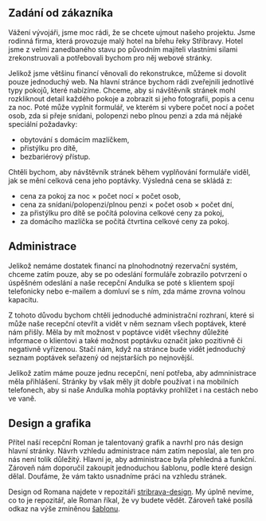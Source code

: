 ## Zadání od zákazníka

Vážení vývojáři, jsme moc rádi, že se chcete ujmout našeho projektu. Jsme rodinná firma, která provozuje malý hotel na břehu řeky Stříbravy. Hotel jsme z velmi zanedbaného stavu po původním majiteli vlastními silami zrekonstruovali a potřebovali bychom pro něj webové stránky.

Jelikož jsme většinu financí věnovali do rekonstrukce, můžeme si dovolit pouze jednoduchý web. Na hlavní stránce bychom rádi zveřejnili jednotlivé typy pokojů, které nabízíme. Chceme, aby si návštěvník stránek mohl rozkliknout detail každého pokoje a zobrazit si jeho fotografii, popis a cenu za noc. Poté může vyplnit formulář, ve kterém si vybere počet nocí a počet osob, zda si přeje snídani, polopenzi nebo plnou penzi a zda má nějaké speciální požadavky:

- obytování s domácím mazlíčkem,
- přistýlku pro dítě,
- bezbariérový přístup.

Chtěli bychom, aby návštěvník stránek během vyplňování formuláře viděl, jak se mění celková cena jeho poptávky. Výsledná cena se skládá z:

- cena za pokoj za noc × počet nocí × počet osob,
- cena za snídani/polopenzi/plnou penzi × počet osob × počet dní,
- za přistýlku pro dítě se počítá polovina celkové ceny za pokoj,
- za domácího mazlíčka se počítá čtvrtina celkové ceny za pokoj.

## Administrace

Jelikož nemáme dostatek financí na plnohodnotný rezervační systém, chceme zatím pouze, aby se po odeslání formuláře zobrazilo potvrzení o úspěšném odeslání a naše recepční Andulka se poté s klientem spojí telefonicky nebo e-mailem a domluví se s ním, zda máme zrovna volnou kapacitu.

Z tohoto důvodu bychom chtěli jednoduché administrační rozhraní, které si může naše recepční otevřít a vidět v něm seznam všech poptávek, které nám přišly. Měla by mít možnost v poptávce vidět všechny důležité informace o klientovi a také možnost poptávku označit jako pozitivně či negativně vyřízenou. Stačí nám, když na stránce bude vidět jednoduchý seznam poptávek seřazený od nejstarších po nejnovější.

Jelikož zatím máme pouze jednu recepční, není potřeba, aby admninistrace měla přihlášení. Stránky by však měly jít dobře používat i na mobilních telefonech, aby si naše Andulka mohla poptávky prohlížet i na cestách nebo ve vaně.

## Design a grafika

Přítel naší recepční Roman je talentovaný grafik a navrhl pro nás design hlavní stránky. Návrh vzhledu administrace nám zatím neposlal, ale ten pro nás není tolik důležitý. Hlavní je, aby administrace byla přehledná a funkční. Zároveň nám doporučil zakoupit jednoduchou šablonu, podle které design dělal. Doufáme, že vám takto usnadníme práci na vzhledu stránek.

Design od Romana najdete v repozitáři [stribrava-design](https://github.com/Czechitas-podklady-WEB/stribrava-zadani). My úplně nevíme, co to je repozitář, ale Roman říkal, že vy budete vědět. Zároveň také posílá odkaz na výše zmíněnou [šablonu](https://github.com/Czechitas-podklady-WEB/stribrava-sablona).

